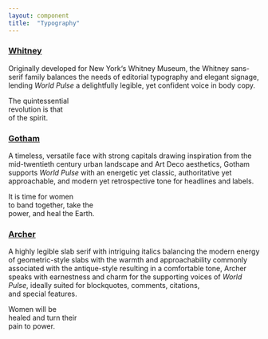 ```yaml
---
layout: component
title:  "Typography"
---
```


<div class="styleguide-typography">
  <div class="typeface whitney">
    <h3><a href="http://www.typography.com/fonts/whitney/overview/">Whitney</a></h3>
    <p class="purpose">
      Originally developed for New York&lsquo;s Whitney Museum, the Whitney sans-serif
      family balances the needs of editorial typography and elegant signage,
      lending <em>World Pulse</em> a delightfully legible, yet confident voice
      in&nbsp;body&nbsp;copy.</p>
    <p class="largesample">The quintessential <br /> revolution is that <br /> of the spirit.</p>
  </div>
  <div class="typeface gotham">
    <h3><a href="http://www.typography.com/fonts/gotham/overview/">Gotham</a></h3>
    <p class="purpose">
      A timeless, versatile face with strong capitals drawing inspiration from
      the mid-twentieth century urban landscape and Art Deco aesthetics, Gotham
      supports <em>World Pulse</em> with an energetic yet classic, authoritative
      yet approachable, and modern yet retrospective tone for
      headlines&nbsp;and&nbsp;labels.
    </p>
    <p class="largesample">It is time for women <br /> to band together, take the <br /> power, and heal the Earth.</p>
  </div>
  <div class="typeface archer">
    <h3><a href="http://www.typography.com/fonts/archer/overview/">Archer</a></h3>
    <p class="purpose">
      A highly legible slab serif with intriguing italics balancing the modern
      energy of geometric-style slabs with the warmth and approachability commonly
      associated with the antique-style resulting in a comfortable tone, Archer
      speaks with earnestness and charm for the supporting voices of <em>World Pulse</em>,
      ideally suited for blockquotes, comments, citations, and&nbsp;special&nbsp;features.
    </p>
    <p class="largesample">Women will be <br /> healed and turn their <br /> pain to power.</p>
  </div>
</div>
